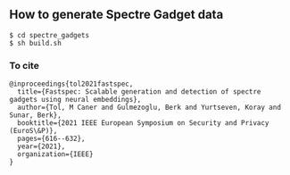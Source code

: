  ## How to generate Spectre Gadget data

  ```
  $ cd spectre_gadgets
  $ sh build.sh
  ``` 

  
### To cite
```
@inproceedings{tol2021fastspec,
  title={Fastspec: Scalable generation and detection of spectre gadgets using neural embeddings},
  author={Tol, M Caner and Gulmezoglu, Berk and Yurtseven, Koray and Sunar, Berk},
  booktitle={2021 IEEE European Symposium on Security and Privacy (EuroS\&P)},
  pages={616--632},
  year={2021},
  organization={IEEE}
}
```